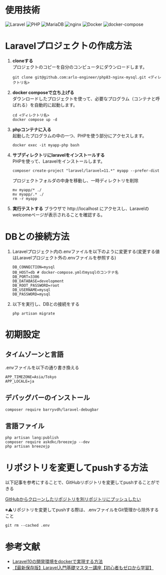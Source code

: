 # 使用技術
![Laravel](https://img.shields.io/badge/Laravel-11-brightgreen.svg)
![PHP](https://img.shields.io/badge/PHP-8.3-blue.svg)
![MariaDB](https://img.shields.io/badge/MySQL-8.0.33-blue.svg)
![nginx](https://img.shields.io/badge/nginx-1.27-blue.svg)
![Docker](https://img.shields.io/badge/Docker-26.1.4-blue.svg)
![docker-compose](https://img.shields.io/badge/docker--compose-2.27.1-blue.svg)


# Laravelプロジェクトの作成方法

1. **cloneする**  
   プロジェクトのコピーを自分のコンピュータにダウンロードします。
   ```
   git clone git@github.com:arlo-engineer/php83-nginx-mysql.git <ディレクトリ名>
   ```

2. **docker composeで立ち上げる**  
   ダウンロードしたプロジェクトを使って、必要なプログラム（コンテナと呼ばれる）を自動的に起動します。
   ```
   cd <ディレクトリ名>
   docker compose up -d
   ```

3. **phpコンテナに入る**  
   起動したプログラムの中の一つ、PHPを使う部分にアクセスします。
   ```
   docker exec -it myapp-php bash
   ```

4. **サブディレクトリにlaravelをインストールする**  
   PHPを使って、Laravelをインストールします。
   ```
   composer create-project "laravel/laravel=11.*" myapp --prefer-dist
   ```
   プロジェクトフォルダの中身を移動し、一時ディレクトリを削除
   ```
   mv myapp/* ./
   mv myapp/.* ./
   rm -r myapp
   ```
5. **実行テストする**
   ブラウザで http://localhost にアクセスし、Laravelのwelcomeページが表示されることを確認する。

# DBとの接続方法
1. Laravelプロジェクト内の.envファイルを以下のように変更する(変更する値はLaravelプロジェクト外の.envファイルを参照する)
   ```:.env
   DB_CONNECTION=mysql
   DB_HOST=db # docker-compose.ymlのmysqlのコンテナ名
   DB_PORT=3306
   DB_DATABASE=development
   DB_ROOT_PASSWORD=root
   DB_USERNAME=mysql
   DB_PASSWORD=mysql
   ```
3. 以下を実行し、DBとの接続をする
   ```
   php artisan migrate
   ```
# 初期設定
## タイムゾーンと言語
.envファイルを以下の通り書き換える
```:.env
APP_TIMEZONE=Asia/Tokyo
APP_LOCALE=ja
```
## デバッグバーのインストール
```
composer require barryvdh/laravel-debugbar
```
## 言語ファイル
```
php artisan lang:publish
composer require askdkc/breezejp --dev
php artisan breezejp
```
# リポジトリを変更してpushする方法
以下記事を参考にすることで、GitHubリポジトリを変更してpushすることができる

[GitHubからクローンしたリポジトリを別リポジトリにプッシュしたい](https://k-koh.hatenablog.com/entry/2020/10/09/154644)

※⚠️リポジトリを変更してpushする際は、.envファイルをGit管理から除外すること
```
git rm --cached .env
```
# 参考文献
- [Laravel10の開発環境をdockerで実現する方法](https://qiita.com/hitotch/items/869070c3a9f474a358ea)
- [【最新保存版】Laravel入門基礎マスター講座【初心者もゼロから学習】](https://youtu.be/SXjrlVs5Tnk?si=Dmr5qMVMMF33_ejB)

